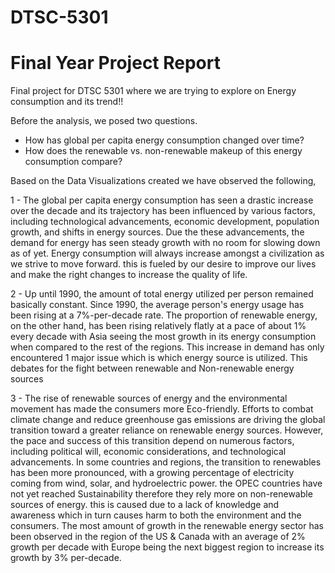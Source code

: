 # DTSC-5301
# Final Year Project Report

Final project for DTSC 5301 where we are trying to explore on Energy consumption and its trend!!

Before the analysis, we posed two questions.

- How has global per capita energy consumption changed over time?
- How does the renewable vs. non-renewable makeup of this energy consumption compare?

Based on the Data Visualizations created we have observed the following,

1 - The global per capita energy consumption has seen a drastic increase over the decade and its trajectory has been influenced by various factors, including technological advancements, economic development, population growth, and shifts in energy sources. Due the these advancements, the demand for energy has seen steady growth with no room for slowing down as of yet. Energy consumption will always increase amongst a civilization as we strive to move forward. this is fueled by our desire to improve our lives and make the right changes to increase the quality of life.

2 - Up until 1990, the amount of total energy utilized per person remained basically constant. Since 1990, the average person's energy usage has been rising at a 7%-per-decade rate. The proportion of renewable energy, on the other hand, has been rising relatively flatly at a pace of about 1% every decade with Asia seeing the most growth in its energy consumption when compared to the rest of the regions. This increase in demand has only encountered 1 major issue which is which energy source is utilized. This debates for the fight between renewable and Non-renewable energy sources

3 - The rise of renewable sources of energy and the environmental movement has made the consumers more Eco-friendly. Efforts to combat climate change and reduce greenhouse gas emissions are driving the global transition toward a greater reliance on renewable energy sources. However, the pace and success of this transition depend on numerous factors, including political will, economic considerations, and technological advancements. In some countries and regions, the transition to renewables has been more pronounced, with a growing percentage of electricity coming from wind, solar, and hydroelectric power. the OPEC countries have not yet reached Sustainability therefore they rely more on non-renewable sources of energy. this is caused due to a lack of knowledge and awareness which in turn causes harm to both the environment and the consumers. The most amount of growth in the renewable energy sector has been observed in the region of the US & Canada with an average of 2% growth per decade with Europe being the next biggest region to increase its growth by 3% per-decade.
